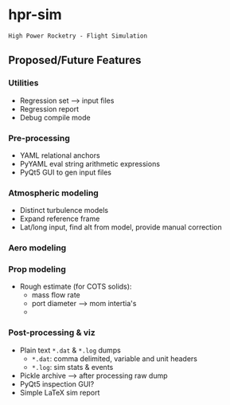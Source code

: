 # hpr-sim

`High Power Rocketry - Flight Simulation`

## Proposed/Future Features

### Utilities

 - Regression set --> input files
 - Regression report
 - Debug compile mode

### Pre-processing

 - YAML relational anchors
 - PyYAML eval string arithmetic expressions 
 - PyQt5 GUI to gen input files 

### Atmospheric modeling

 - Distinct turbulence models
 - Expand reference frame
 - Lat/long input, find alt from model, provide manual correction

### Aero modeling

### Prop modeling
 - Rough estimate (for COTS solids):
   - mass flow rate
   - port diameter --> mom intertia's 
   - 

### Post-processing & viz

 - Plain text `*.dat` & `*.log` dumps
   - `*.dat`: comma delimited, variable and unit headers
   - `*.log`: sim stats & events
 - Pickle archive --> after processing raw dump
 - PyQt5 inspection GUI?
 - Simple LaTeX sim report